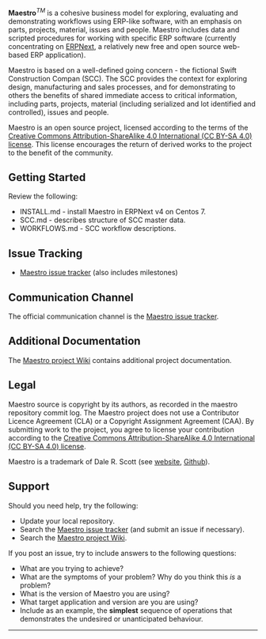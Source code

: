 **Maestro**<sup>*TM*</sup> is a cohesive business model for exploring, evaluating and demonstrating workflows using ERP-like software, with an emphasis on parts, projects, material, issues and people. Maestro includes data and scripted procedures for working with specific ERP software (currently concentrating on [ERPNext](https://www.erpnext.com), a relatively new free and open source web-based ERP application). 

Maestro is based on a well-defined going concern - the fictional Swift Construction Compan (SCC). The SCC provides the context for exploring design, manufacturing and sales processes, and for demonstrating to others the benefits of shared immediate access to critical information, including parts, projects, material (including serialized and lot identified and controlled), issues and people.

Maestro is an open source project, licensed according to the terms of the [Creative Commons Attribution-ShareAlike 4.0 International (CC BY-SA 4.0) license](http://creativecommons.org/licenses/by-sa/4.0/). This license encourages the return of derived works to the project to the benefit of the community.

Getting Started
---------------
Review the following:

* INSTALL.md - install Maestro in ERPNext v4 on Centos 7.
* SCC.md - describes structure of SCC master data. 
* WORKFLOWS.md - SCC workflow descriptions.

Issue Tracking
--------------
* [Maestro issue tracker](https://github.com/dalers/maestro/issues) (also includes milestones)

Communication Channel
---------------------
The official communication channel is the [Maestro issue tracker](https://github.com/dalers/maestro/issues).

Additional Documentation
------------------------
The [Maestro project Wiki](https://github.com/dalers/maestro/wiki) contains additional project documentation.

Legal
-----
Maestro source is copyright by its authors, as recorded in the maestro repository commit log. The Maestro project does not use a Contributor Licence Agreement (CLA) or a Copyright Assignment Agreement (CAA). By submitting work to the project, you agree to license your contribution according to the [Creative Commons Attribution-ShareAlike 4.0 International (CC BY-SA 4.0) license](http://creativecommons.org/licenses/by-sa/4.0/).

Maestro is a trademark of Dale R. Scott (see [website](http://www.dalescott.net), [Github](https://github.com/dalers)). 

Support
-------
Should you need help, try the following:
* Update your local repository.
* Search the [Maestro issue tracker](https://github.com/dalers/maestro/issues) (and submit an issue if necessary).
* Search the [Maestro project Wiki](https://github.com/dalers/maestro/wiki/).

If you post an issue, try to include answers to the following questions:
* What are you trying to achieve?
* What are the symptoms of your problem? Why do you think this *is* a problem?
* What is the version of Maestro you are using?
* What target application and version are you are using?
* Include as an example, the **simplest** sequence of operations that demonstrates the undesired or unanticipated behaviour.

---

